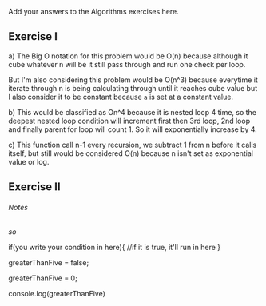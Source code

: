 Add your answers to the Algorithms exercises here.

## Exercise I
a) The Big O notation for this problem would be O(n) because although it cube whatever n will be it still pass through and run one check per loop.

But I'm also considering this problem would be O(n^3) because everytime it iterate through n is being calculating through until it reaches cube value but I also consider it to be constant because `a` is set at a constant value.

b) This would be classified as On^4 because it is nested loop 4 time, so the deepest nested loop condition will increment first then 3rd loop, 2nd loop and finally parent for loop will count 1. So it will exponentially increase by 4.

c) This function call n-1 every recursion, we subtract 1 from n before it calls itself, but still would be considered O(n) because n isn't set as exponential value or log.

## Exercise II

###### Notes
_so_

if(you write your condition in here){
    //if it is true, it'll run in here
}

greaterThanFive = false;

greaterThanFive = 0;

console.log(greaterThanFive)